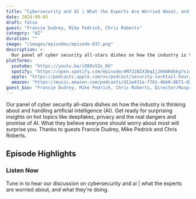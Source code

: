 ```yaml
---
title: "Cybersecurity and AI | What the Experts Are Worried About, and What They're Doing"
date: 2024-09-03
draft: false
guest: "Francie Dudrey, Mike Pedrick, Chris Roberts"
category: "AI"
duration: ""
image: "/images/episodes/episode-037.png"
description: >-
  Our panel of cyber security all-stars dishes on how the industry is thinking about and handling artificial intelligence (AI). Get ready for surprising insights on hot topics like deepfakes, privacy and the real dangers and promise of AI. What they believe everyone should worry about most will surprise you.  Thanks to guests Francie Dudrey, Mike Pedrick and Chris Roberts.
platforms:
  youtube: "https://youtu.be/iO89sS3x_KU"
  spotify: "https://open.spotify.com/episode/4M7ZiBIX3bqIj26HARdkkg?si=01a5e61741d0452e"
  apple: "https://podcasts.apple.com/us/podcast/security-cocktail-hour/id1679376200?i=1000668170716"
  amazon: "https://music.amazon.com/podcasts/d11e431a-f7b1-4bb0-8671-024afce9ade6/security-cocktail-hour"
guest_bio: "Francie Dudrey, Mike Pedrick, Chris Roberts, Director/Nuspire, VP Cybersecurity Consuting/Nuspire, Field CTO/World Wide Techology"
---
```


Our panel of cyber security all-stars dishes on how the industry is thinking about and handling artificial intelligence (AI). Get ready for surprising insights on hot topics like deepfakes, privacy and the real dangers and promise of AI. What they believe everyone should worry about most will surprise you.  Thanks to guests Francie Dudrey, Mike Pedrick and Chris Roberts.

## Episode Highlights

### Listen Now

Tune in to hear our discussion on cybersecurity and ai | what the experts are worried about, and what they're doing.